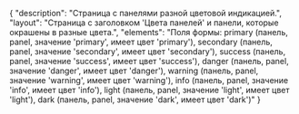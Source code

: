 {
"description": "Страница с панелями разной цветовой индикацией.",
"layout": "Страница с заголовком 'Цвета панелей' и панели, которые окрашены в разные цвета.",
"elements": "Поля формы: 
primary (панель, panel, значение 'primary', имеет цвет 'primary'),
secondary (панель, panel, значение 'secondary', имеет цвет 'secondary'),
success (панель, panel, значение 'success', имеет цвет 'success'),
danger (панель, panel, значение 'danger', имеет цвет 'danger'),
warning (панель, panel, значение 'warning', имеет цвет 'warning'),
info (панель, panel, значение 'info', имеет цвет 'info'),
light (панель, panel, значение 'light', имеет цвет 'light'),
dark (панель, panel, значение 'dark', имеет цвет 'dark')"
}